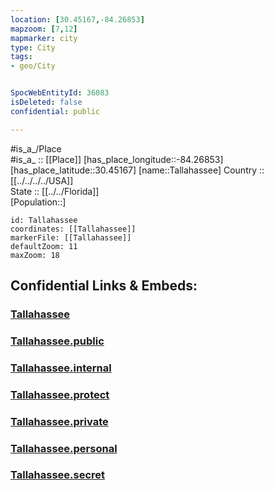 ```yaml
---
location: [30.45167,-84.26853] 
mapzoom: [7,12] 
mapmarker: city 
type: City
tags:
- geo/City


SpocWebEntityId: 36083
isDeleted: false
confidential: public

---
```

#is_a_/Place  
#is_a_ :: [[Place]] 
[has_place_longitude::-84.26853] 
[has_place_latitude::30.45167] 
[name::Tallahassee] 
Country :: [[../../../../USA]]  
State :: [[../../Florida]]  
[Population::] 



```leaflet
id: Tallahassee
coordinates: [[Tallahassee]] 
markerFile: [[Tallahassee]] 
defaultZoom: 11 
maxZoom: 18
```


## Confidential Links & Embeds: 

### [Tallahassee](/_Standards/Earth/Continent/America~North/USA/USA~Eastern/Florida/counties~Florida/Leon,County/cities~Leon/Tallahassee.md) 

### [Tallahassee.public](/_public/Earth/Continent/America~North/USA/USA~Eastern/Florida/counties~Florida/Leon,County/cities~Leon/Tallahassee.public.md) 

### [Tallahassee.internal](/_internal/Earth/Continent/America~North/USA/USA~Eastern/Florida/counties~Florida/Leon,County/cities~Leon/Tallahassee.internal.md) 

### [Tallahassee.protect](/_protect/Earth/Continent/America~North/USA/USA~Eastern/Florida/counties~Florida/Leon,County/cities~Leon/Tallahassee.protect.md) 

### [Tallahassee.private](/_private/Earth/Continent/America~North/USA/USA~Eastern/Florida/counties~Florida/Leon,County/cities~Leon/Tallahassee.private.md) 

### [Tallahassee.personal](/_personal/Earth/Continent/America~North/USA/USA~Eastern/Florida/counties~Florida/Leon,County/cities~Leon/Tallahassee.personal.md) 

### [Tallahassee.secret](/_secret/Earth/Continent/America~North/USA/USA~Eastern/Florida/counties~Florida/Leon,County/cities~Leon/Tallahassee.secret.md)

